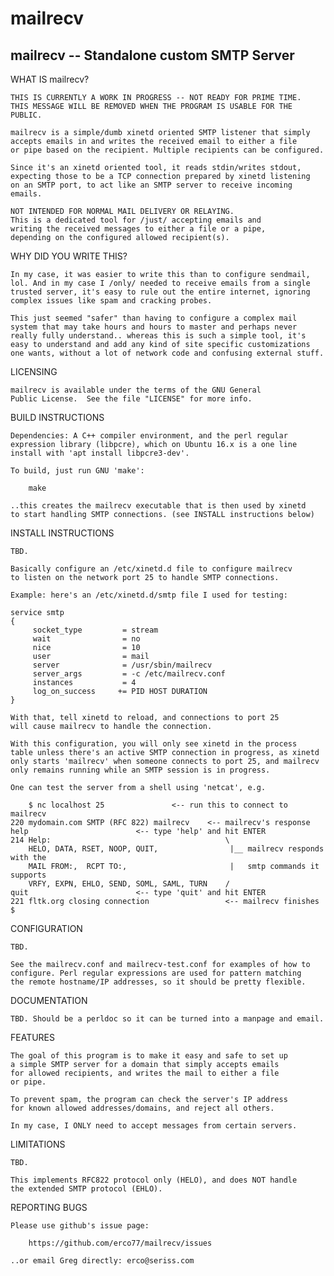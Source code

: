 # mailrecv
mailrecv -- Standalone custom SMTP Server
-----------------------------------------

WHAT IS mailrecv?

    THIS IS CURRENTLY A WORK IN PROGRESS -- NOT READY FOR PRIME TIME.
    THIS MESSAGE WILL BE REMOVED WHEN THE PROGRAM IS USABLE FOR THE PUBLIC.
    
    mailrecv is a simple/dumb xinetd oriented SMTP listener that simply
    accepts emails in and writes the received email to either a file
    or pipe based on the recipient. Multiple recipients can be configured.

    Since it's an xinetd oriented tool, it reads stdin/writes stdout, 
    expecting those to be a TCP connection prepared by xinetd listening
    on an SMTP port, to act like an SMTP server to receive incoming emails.

    NOT INTENDED FOR NORMAL MAIL DELIVERY OR RELAYING.
    This is a dedicated tool for /just/ accepting emails and 
    writing the received messages to either a file or a pipe,
    depending on the configured allowed recipient(s).
    
WHY DID YOU WRITE THIS?

    In my case, it was easier to write this than to configure sendmail,
    lol. And in my case I /only/ needed to receive emails from a single
    trusted server, it's easy to rule out the entire internet, ignoring
    complex issues like spam and cracking probes.

    This just seemed "safer" than having to configure a complex mail
    system that may take hours and hours to master and perhaps never
    really fully understand.. whereas this is such a simple tool, it's
    easy to understand and add any kind of site specific customizations
    one wants, without a lot of network code and confusing external stuff.

LICENSING

    mailrecv is available under the terms of the GNU General
    Public License.  See the file "LICENSE" for more info.

BUILD INSTRUCTIONS

    Dependencies: A C++ compiler environment, and the perl regular
    expression library (libpcre), which on Ubuntu 16.x is a one line
    install with 'apt install libpcre3-dev'.

    To build, just run GNU 'make':

        make

    ..this creates the mailrecv executable that is then used by xinetd
    to start handling SMTP connections. (see INSTALL instructions below)
        
INSTALL INSTRUCTIONS

    TBD. 

    Basically configure an /etc/xinetd.d file to configure mailrecv
    to listen on the network port 25 to handle SMTP connections.

    Example: here's an /etc/xinetd.d/smtp file I used for testing:

	service smtp
	{
	     socket_type         = stream
	     wait                = no
	     nice                = 10
	     user                = mail
	     server              = /usr/sbin/mailrecv
	     server_args         = -c /etc/mailrecv.conf
	     instances           = 4
	     log_on_success     += PID HOST DURATION
	}

    With that, tell xinetd to reload, and connections to port 25
    will cause mailrecv to handle the connection. 

    With this configuration, you will only see xinetd in the process
    table unless there's an active SMTP connection in progress, as xinetd
    only starts 'mailrecv' when someone connects to port 25, and mailrecv
    only remains running while an SMTP session is in progress.

    One can test the server from a shell using 'netcat', e.g.

        $ nc localhost 25				<-- run this to connect to mailrecv
	220 mydomain.com SMTP (RFC 822) mailrecv	<-- mailrecv's response
	help						<-- type 'help' and hit ENTER
	214 Help:                                       \
	    HELO, DATA, RSET, NOOP, QUIT,                |__ mailrecv responds with the
	    MAIL FROM:,  RCPT TO:,                       |   smtp commands it supports
	    VRFY, EXPN, EHLO, SEND, SOML, SAML, TURN    /
	quit						<-- type 'quit' and hit ENTER
	221 fltk.org closing connection                 <-- mailrecv finishes
	$

CONFIGURATION

    TBD.

    See the mailrecv.conf and mailrecv-test.conf for examples of how to
    configure. Perl regular expressions are used for pattern matching
    the remote hostname/IP addresses, so it should be pretty flexible.

DOCUMENTATION

    TBD. Should be a perldoc so it can be turned into a manpage and email.

FEATURES

    The goal of this program is to make it easy and safe to set up
    a simple SMTP server for a domain that simply accepts emails
    for allowed recipients, and writes the mail to either a file
    or pipe.

    To prevent spam, the program can check the server's IP address
    for known allowed addresses/domains, and reject all others.

    In my case, I ONLY need to accept messages from certain servers.

LIMITATIONS
   
    TBD.

    This implements RFC822 protocol only (HELO), and does NOT handle
    the extended SMTP protocol (EHLO).

REPORTING BUGS

    Please use github's issue page:

        https://github.com/erco77/mailrecv/issues

    ..or email Greg directly: erco@seriss.com
